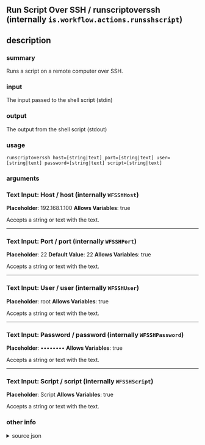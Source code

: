 
## Run Script Over SSH / runscriptoverssh (internally `is.workflow.actions.runsshscript`)



## description
### summary
Runs a script on a remote computer over SSH.

### input
The input passed to the shell script (stdin)

### output
The output from the shell script (stdout)

### usage
`runscriptoverssh host=[string|text] port=[string|text] user=[string|text] password=[string|text] script=[string|text]`

### arguments
### Text Input: Host / host (internally `WFSSHHost`)
**Placeholder**: 192.168.1.100
**Allows Variables**: true


Accepts a string 
or text
with the text.

---

### Text Input: Port / port (internally `WFSSHPort`)
**Placeholder**: 22
**Default Value**: 22
**Allows Variables**: true


Accepts a string 
or text
with the text.

---

### Text Input: User / user (internally `WFSSHUser`)
**Placeholder**: root
**Allows Variables**: true


Accepts a string 
or text
with the text.

---

### Text Input: Password / password (internally `WFSSHPassword`)
**Placeholder**: ••••••••
**Allows Variables**: true


Accepts a string 
or text
with the text.

---

### Text Input: Script / script (internally `WFSSHScript`)
**Placeholder**: Script
**Allows Variables**: true


Accepts a string 
or text
with the text.

### other info

<details><summary>source json</summary>
```json
{
	"ActionClass": "WFRunSSHScriptAction",
	"ActionKeywords": [
		"unix",
		"shell",
		"script",
		"ssh",
		"terminal",
		"linux",
		"mac"
	],
	"Category": "Scripting",
	"Description": {
		"DescriptionInput": "The input passed to the shell script (stdin)",
		"DescriptionResult": "The output from the shell script (stdout)",
		"DescriptionSummary": "Runs a script on a remote computer over SSH."
	},
	"IconName": "Scripting.png",
	"Input": {
		"Multiple": false,
		"Required": false,
		"Types": [
			"public.data"
		]
	},
	"LastModifiedDate": "2015-01-11T06:00:00.000Z",
	"Name": "Run Script Over SSH",
	"Output": {
		"Multiple": false,
		"OutputName": "Run Script Over SSH",
		"Types": [
			"public.data"
		]
	},
	"Parameters": [
		{
			"AutocapitalizationType": "None",
			"Class": "WFTextInputParameter",
			"DisableAutocorrection": true,
			"Key": "WFSSHHost",
			"KeyboardType": "URL",
			"Label": "Host",
			"Placeholder": "192.168.1.100",
			"TextContentType": "URL"
		},
		{
			"Class": "WFTextInputParameter",
			"DefaultValue": "22",
			"Key": "WFSSHPort",
			"KeyboardType": "NumberPad",
			"Label": "Port",
			"Placeholder": "22"
		},
		{
			"AutocapitalizationType": "None",
			"Class": "WFTextInputParameter",
			"DisableAutocorrection": true,
			"DoNotLocalizeValues": true,
			"Key": "WFSSHUser",
			"Label": "User",
			"Placeholder": "root",
			"TextContentType": "Username"
		},
		{
			"Class": "WFTextInputParameter",
			"Key": "WFSSHPassword",
			"Label": "Password",
			"Placeholder": "••••••••",
			"SecureTextInput": true,
			"TextContentType": "Password"
		},
		{
			"AutocapitalizationType": "None",
			"Class": "WFTextInputParameter",
			"DisableAutocorrection": true,
			"Key": "WFSSHScript",
			"Label": "Script",
			"Multiline": true,
			"Placeholder": "Script"
		}
	],
	"ShortName": "Run SSH Script",
	"Subcategory": "Shell",
	"SuggestedNever": true
}
```
</details>

